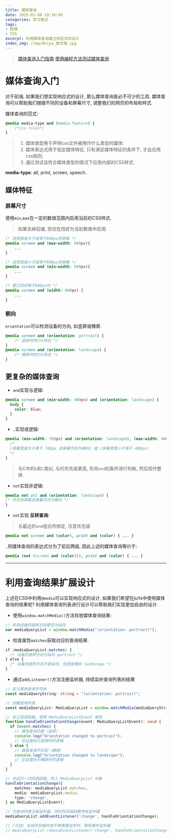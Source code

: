 ```yaml
---
title: 媒体查询
date: 2025-01-08 19:16:49
categories: 学习笔记
tags: 
- 前端
- CSS
excerpt: 利用媒体查询建立响应式的设计
index_img: /img/Aniya_放大镜.jpg
---
```

> [媒体查询入门指南](https://developer.mozilla.org/zh-CN/docs/Learn_web_development/Core/CSS_layout/Media_queries)
> [使用编程方法测试媒体查询](https://developer.mozilla.org/zh-CN/docs/Web/CSS/CSS_media_queries/Testing_media_queries)

# 媒体查询入门
对于前端, 如果我们想实现响应式的设计, 那么媒体查询是必不可少的工具. 媒体查询可以帮助我们根据不同的设备和屏幕尺寸, 调整我们的网页的布局和样式.

媒体查询的范式:
```css
@media media-type and (media-feature) {
    /*css rules*/
}
```
> 1. 媒体类型用于声明css文件被用作什么类型的媒体;
> 2. 媒体表达式用于指定媒体特征, 只有满足媒体特征的条件下, 才会应用css规则;
> 3. 通过测试且符合媒体类型的情况下应用内部的CSS样式.

**media-type**: all, print, screen, speech.

## 媒体特征
### 屏幕尺寸
使用`min`,`max`在一定的数值范围内启用当前的CSS样式.
> 如果去掉前缀, 将仅在恰好为当前数值中启用.
```css
/* 启用宽度大于或等于600px的屏幕 */
@media screen and (max-width: 600px){
    ...
}

/* 启用宽度小于或等于600px的屏幕 */
@media screen and (min-width: 600px){
    ...
}

/* 窗口恰好等于600px时 */
@media screen and (width: 600px) {
    ...
}
```

### 朝向
`orientation`可以检测设备的方向, 如竖屏或横屏.
```css
@media screen and (orientation: portrait) {
    /* 竖放时的CSS样式 */
}
@media screen and (orientation: landscape) {
    /* 横屏时的CSS样式 */
}
```

## 更复杂的媒体查询
- `and`实现与逻辑:
```css
@media screen and (min-width: 400px) and (orientation: landscape) {
  body {
    color: blue;
  }
}
```

- `,`实现或逻辑:
```css
@media (min-width: 768px) and (orientation: landscape), (max-width: 480px) {
  /* 
  (屏幕宽度大于等于 768px 且屏幕方向为横向) 或 (屏幕宽度小于等于 480px)
  */
}
```
> 与C中的`&`和`|`类似, 与的优先级更高, 先将`and`的条件进行判断, 然后视作整体.

- `not`实现非逻辑:
```css
@media not all and (orientation: landscape) {
/* 非全部屏幕且屏幕方向为横向 */
}
```

- `not`实现 **反转查询**:
> 与最近的`and`组合所绑定, 注意优先级

```css
@media not screen and (color), print and (color) { ... }
```
`,`将媒体查询的表达式分为了前后两级, 因此上述的媒体查询等价于:
```css
@media (not (screen and (color))), print and (color) { ... }
```


---

# 利用查询结果扩展设计
上述在CSS中利用`@media`可以实现响应式的设计, 如果我们希望在js/ts中使用媒体查询的结果呢? 利用媒体查询列表进行设计可以帮助我们实现更加自由的设计.

- 使用`window.matchMedia()`方法存放媒体查询结果:
```js
// 检测设备的旋转方向是否为纵向
var mediaQueryList = window.matchMedia("(orientation: portrait)");
```

- 检查属性`matches`获取对应的查询结果:
```css
if (mediaQueryList.matches) {
  /* 设备的旋转方向为纵向 portrait */
} else {
  /* 设备的旋转方向不是纵向，也就是横向 landscape */
}
```

- 通过`addListener()`方法注册监听器, 持续监听查询列表的结果
```ts
// 定义媒体查询字符串
const mediaQueryString: string = "(orientation: portrait)";

// 创建查询列表
const mediaQueryList: MediaQueryList = window.matchMedia(mediaQueryString);

// 定义回调函数，使用 MediaQueryListEvent 类型
function handleOrientationChange(event: MediaQueryListEvent): void {
  if (event.matches) {
    // 媒体查询匹配（竖屏）
    console.log("Orientation changed to portrait");
    // 在这里执行竖屏时的逻辑
  } else {
    // 媒体查询不匹配（横屏）
    console.log("Orientation changed to landscape");
    // 在这里执行横屏时的逻辑
  }
}

// 先运行一次回调函数，传入 MediaQueryList 对象
handleOrientationChange({
    matches: mediaQueryList.matches,
    media: mediaQueryList.media,
    type: 'change',
} as MediaQueryListEvent);

// 为查询列表注册监听器，同时将回调函数传给监听器
mediaQueryList.addEventListener('change', handleOrientationChange);

// (可选) 在组件卸载时或不再需要监听时，移除事件监听器
// mediaQueryList.removeEventListener('change', handleOrientationChange);
```

